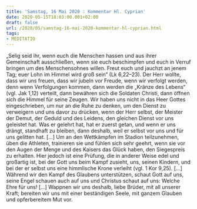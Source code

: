```yaml
---
title: 'Samstag, 16 Mai 2020 : Kommentar Hl. Cyprian'
date: 2020-05-15T18:03:00.001+02:00
draft: false
url: /2020/05/samstag-16-mai-2020-kommentar-hl-cyprian.html
tags: 
- MEDITATIO
---
```


„Selig seid ihr, wenn euch die Menschen hassen und aus ihrer Gemeinschaft ausschließen, wenn sie euch beschimpfen und euch in Verruf bringen um des Menschensohnes willen. Freut euch und jauchzt an jenem Tag; euer Lohn im Himmel wird groß sein“ (Lk 6,22–23). Der Herr wollte, dass wir uns freuen, dass wir jubeln vor Freude, wenn wir verfolgt werden, denn wenn Verfolgungen kommen, dann werden die „Kränze des Lebens“ (vgl. Jak 1,12) verteilt, dann bewähren sich die Soldaten Christi, dann öffnen sich die Himmel für seine Zeugen. Wir haben uns nicht in das Heer Gottes eingeschrieben, um nur an die Ruhe zu denken, um den Dienst zu verweigern und uns davor zu drücken, wenn der Herr selbst, der Meister der Demut, der Geduld und des Leidens, den gleichen Dienst vor uns geleistet hat. Was er gelehrt hat, hat er zuerst getan, und wenn er uns drängt, standhaft zu bleiben, dann deshalb, weil er selbst vor uns und für uns gelitten hat. \[…\] Um an den Wettkämpfen im Stadion teilzunehmen, üben die Athleten, trainieren sie und fühlen sich sehr geehrt, wenn sie vor den Augen der Menge und des Kaisers das Glück haben, den Siegespreis zu erhalten. Hier jedoch ist eine Prüfung, die in anderer Weise edel und großartig ist, bei der Gott uns beim Kampf zusieht, uns, seinen Kindern, und bei der er selbst uns eine himmlische Krone verleiht (vgl. 1 Kor 9,25). \[…\] Während wir den Kampf des Glaubens unterstützen, schaut Gott auf uns, seine Engel schauen auch auf uns und Christus schaut auf uns: Welche Ehre für uns! \[…\] Wappnen wir uns deshalb, liebe Brüder, mit all unserer Kraft; bereiten wir uns mit einer beständigen Seele, mit ganzem Glauben und opferbereitem Mut vor.